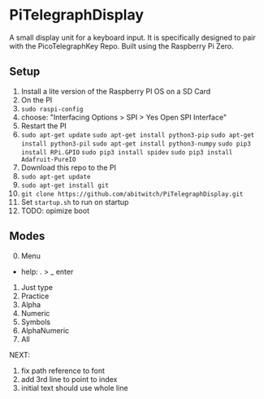 # PiTelegraphDisplay
A small display unit for a keyboard input. It is specifically designed to pair with the PicoTelegraphKey Repo. Built using the Raspberry Pi Zero.


## Setup
1. Install a lite version of the Raspberry PI OS on a SD Card
0. On the PI
  1. `sudo raspi-config`
  2. choose: "Interfacing Options > SPI > Yes Open SPI Interface"
  3. Restart the PI
  4. `sudo apt-get update`
     `sudo apt-get install python3-pip`
     `sudo apt-get install python3-pil`
     `sudo apt-get install python3-numpy`
     `sudo pip3 install RPi.GPIO`
     `sudo pip3 install spidev`
     `sudo pip3 install Adafruit-PureIO`
2. Download this repo to the PI
  1. `sudo apt-get update`
  2. `sudo apt-get install git`
  3. `git clone https://github.com/abitwitch/PiTelegraphDisplay.git`
3. Set `startup.sh` to run on startup
4. TODO: opimize boot



## Modes
0. Menu 
  - help: . >     _ enter
1. Just type
2. Practice
  1. Alpha
  2. Numeric
  3. Symbols
  4. AlphaNumeric
  5. All



NEXT:
1. fix path reference to font
2. add 3rd line to point to index
3. initial text should use whole line